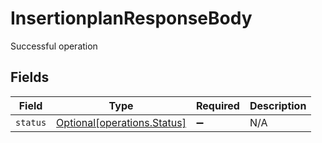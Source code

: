 # InsertionplanResponseBody

Successful operation


## Fields

| Field                                                            | Type                                                             | Required                                                         | Description                                                      |
| ---------------------------------------------------------------- | ---------------------------------------------------------------- | ---------------------------------------------------------------- | ---------------------------------------------------------------- |
| `status`                                                         | [Optional[operations.Status]](../../models/operations/status.md) | :heavy_minus_sign:                                               | N/A                                                              |